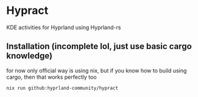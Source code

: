 # Hypract
KDE activities for Hyprland using Hyprland-rs

## Installation (incomplete lol, just use basic cargo knowledge)
for now only official way is using nix, but if you know
how to build using cargo, then that works perfectly too

```
nix run github:hyprland-community/hypract
```
